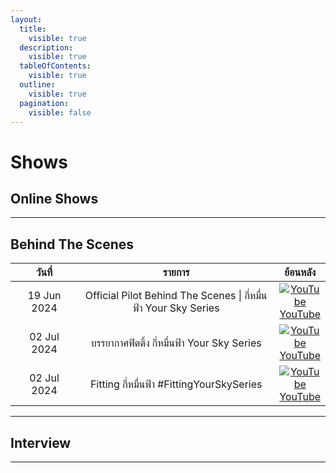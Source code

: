 ```yaml
---
layout:
  title:
    visible: true
  description:
    visible: true
  tableOfContents:
    visible: true
  outline:
    visible: true
  pagination:
    visible: false
---
```


# Shows

## Online Shows

***

## Behind The Scenes

<table><thead><tr><th width="150.4921875" align="center">วันที่</th><th width="450.23828125" align="center">รายการ</th><th align="center">ย้อนหลัง</th></tr></thead><tbody><tr><td align="center">19 Jun 2024</td><td align="center">Official Pilot Behind The Scenes | กี่หมื่นฟ้า Your Sky Series</td><td align="center"><a href="https://youtu.be/lDf-wEXtnBw?si=1K1X4glVBVbZRbiV"><img src="https://img.icons8.com/color/24/youtube-play.png" alt="YouTube"> YouTube</a></td></tr><tr><td align="center">02 Jul 2024</td><td align="center">บรรยากาศฟิตติ้ง กี่หมื่นฟ้า Your Sky Series</td><td align="center"><a href="https://youtu.be/EYYbdGk7poo?si=xMBnqxOKasS59yVL"><img src="https://img.icons8.com/color/24/youtube-play.png" alt="YouTube"> YouTube</a></td></tr><tr><td align="center">02 Jul 2024</td><td align="center">Fitting กี่หมื่นฟ้า #FittingYourSkySeries</td><td align="center"><a href="https://www.youtube.com/live/wkSbWrS3hxE?si=T2QqOPPXid5T07T-"><img src="https://img.icons8.com/color/24/youtube-play.png" alt="YouTube"> YouTube</a></td></tr></tbody></table>

***

## Interview

***
